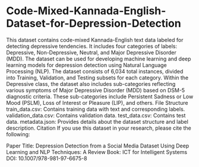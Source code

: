 # Code-Mixed-Kannada-English-Dataset-for-Depression-Detection
This dataset contains code-mixed Kannada-English text data labeled for detecting depressive tendencies. It includes four categories of labels: Depressive, Non-Depressive, Neutral, and Major Depressive Disorder (MDD). The dataset can be used for developing machine learning and deep learning models for depression detection using Natural Language Processing (NLP).
The dataset consists of 6,034 total instances, divided into Training, Validation, and Testing subsets for each category.
Within the Depressive class, the dataset also includes sub-categories reflecting various symptoms of Major Depressive Disorder (MDD) based on DSM-5 diagnostic criteria. These sub-categories include Persistent Sadness or Low Mood (PSLM), Loss of Interest or Pleasure (LIP), and others.
File Structure
train_data.csv: Contains training data with text and corresponding labels.
validation_data.csv: Contains validation data.
test_data.csv: Contains test data.
metadata.json: Provides details about the dataset structure and label description.
Citation
If you use this dataset in your research, please cite the following:

Paper Title: Depression Detection from a Social Media Dataset Using Deep Learning and NLP Techniques: A Review
Book: ICT for Intelligent Systems
DOI: 10.1007/978-981-97-6675-8
